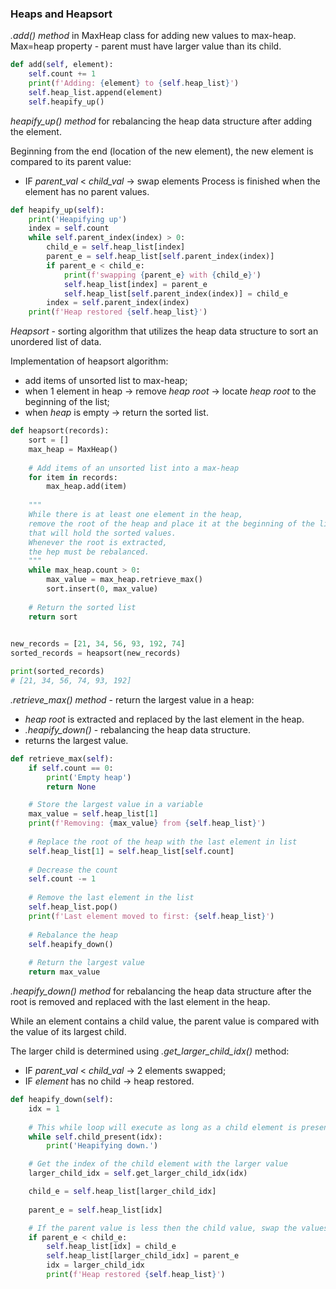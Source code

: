 ### Heaps and Heapsort

_.add() method_ in MaxHeap class for adding new values to max-heap.
Max=heap property - parent must have larger value than its child.


```python
def add(self, element):
    self.count += 1
    print(f'Adding: {element} to {self.heap_list}')
    self.heap_list.append(element)
    self.heapify_up()
```


_heapify_up() method_ for rebalancing the heap data structure after adding the element.

Beginning from the end (location of the new element), the new element is compared to its parent value:
* IF _parent_val_ < _child_val_ -> swap elements
Process is finished when the element has no parent values.


```python
def heapify_up(self):
    print('Heapifying up')
    index = self.count
    while self.parent_index(index) > 0:
        child_e = self.heap_list[index]
        parent_e = self.heap_list[self.parent_index(index)]
        if parent_e < child_e:
            print(f'swapping {parent_e} with {child_e}')
            self.heap_list[index] = parent_e
            self.heap_list[self.parent_index(index)] = child_e
        index = self.parent_index(index)
    print(f'Heap restored {self.heap_list}')
```

_Heapsort_ - sorting algorithm that utilizes the heap data structure to sort an unordered list of data.

Implementation of heapsort algorithm:
* add items of unsorted list to max-heap;
* when 1 element in heap -> remove _heap root_ -> locate _heap root_ to the beginning of the list;
* when _heap_ is empty -> return the sorted list.


```python
def heapsort(records):
    sort = []
    max_heap = MaxHeap()
    
    # Add items of an unsorted list into a max-heap
    for item in records:
        max_heap.add(item)
        
    """
    While there is at least one element in the heap,
    remove the root of the heap and place it at the beginning of the list
    that will hold the sorted values.
    Whenever the root is extracted,
    the hep must be rebalanced.
    """
    while max_heap.count > 0:
        max_value = max_heap.retrieve_max()
        sort.insert(0, max_value)
        
    # Return the sorted list
    return sort
    

new_records = [21, 34, 56, 93, 192, 74]
sorted_records = heapsort(new_records)

print(sorted_records)
# [21, 34, 56, 74, 93, 192]

```


_.retrieve_max() method_ - return the largest value in a heap:
* _heap root_ is extracted and replaced by the last element in the heap.
* _.heapify_down()_ - rebalancing the heap data structure.
* returns the largest value.


```python
def retrieve_max(self):
    if self.count == 0:
        print('Empty heap')
        return None

    # Store the largest value in a variable
    max_value = self.heap_list[1]
    print(f'Removing: {max_value} from {self.heap_list}')
    
    # Replace the root of the heap with the last element in list
    self.heap_list[1] = self.heap_list[self.count]
    
    # Decrease the count
    self.count -= 1
    
    # Remove the last element in the list
    self.heap_list.pop()
    print(f'Last element moved to first: {self.heap_list}')
    
    # Rebalance the heap
    self.heapify_down()
    
    # Return the largest value
    return max_value
```

_.heapify_down() method_ for rebalancing the heap data structure after the root is removed and replaced with the last element in the heap.

While an element contains a child value, the parent value is compared with the value of its largest child.

The larger child is determined using _.get_larger_child_idx()_ method:

* IF _parent_val_ < _child_val_ -> 2 elements swapped;
* IF _element_ has no child -> heap restored.

```python
def heapify_down(self):
    idx = 1
    
    # This while loop will execute as long as a child element is present
    while self.child_present(idx):
        print('Heapifying down.')

    # Get the index of the child element with the larger value
    larger_child_idx = self.get_larger_child_idx(idx)

    child_e = self.heap_list[larger_child_idx]
    
    parent_e = self.heap_list[idx]

    # If the parent value is less then the child value, swap the values
    if parent_e < child_e:
        self.heap_list[idx] = child_e
        self.heap_list[larger_child_idx] = parent_e
        idx = larger_child_idx
        print(f'Heap restored {self.heap_list}')
```
